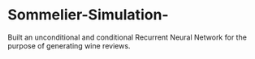 # Sommelier-Simulation-
Built an unconditional and conditional Recurrent Neural Network for the purpose of generating wine reviews.
